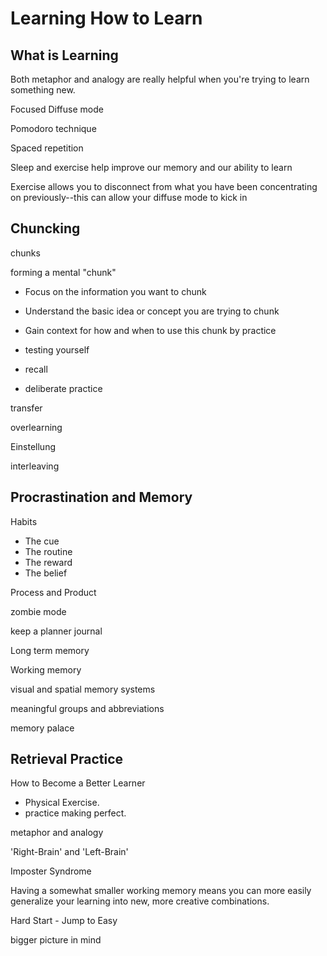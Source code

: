# Learning How to Learn

## What is Learning

Both metaphor and analogy are really helpful when you're trying to learn something new.

Focused Diffuse mode

Pomodoro technique

Spaced repetition

Sleep and exercise help improve our memory and our ability to learn

Exercise allows you to disconnect from what you have been concentrating on previously--this can allow your diffuse mode to kick in

## Chuncking

chunks

forming a mental "chunk"

- Focus on the information you want to chunk
- Understand the basic idea or concept you are trying to chunk
- Gain context for how and when to use this chunk by practice

- testing yourself
- recall
- deliberate practice

transfer  

overlearning

Einstellung

interleaving

## Procrastination and Memory

Habits

- The cue
- The routine
- The reward
- The belief

Process and Product

zombie mode

keep a planner journal

Long term memory

Working memory

visual and spatial memory systems

meaningful groups and abbreviations

memory palace

## Retrieval Practice

How to Become a Better Learner

- Physical Exercise.
- practice making perfect.

metaphor and analogy

'Right-Brain' and 'Left-Brain'

Imposter Syndrome

Having a somewhat smaller working memory means you can more easily generalize your learning into new, more creative combinations. 

Hard Start - Jump to Easy

bigger picture in mind
